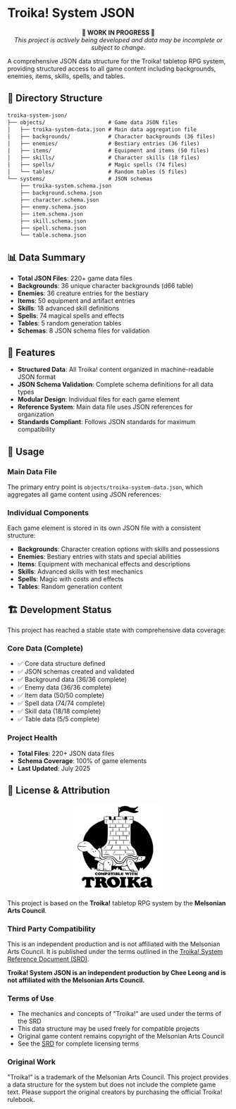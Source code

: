 # Troika! System JSON

<p align="center">
  <strong>🚧 WORK IN PROGRESS 🚧</strong><br>
  <em>This project is actively being developed and data may be incomplete or subject to change.</em>
</p>

A comprehensive JSON data structure for the Troika! tabletop RPG system, providing structured access to all game content including backgrounds, enemies, items, skills, spells, and tables.

## 📁 Directory Structure

```
troika-system-json/
├── objects/                    # Game data JSON files
│   ├── troika-system-data.json # Main data aggregation file
│   ├── backgrounds/            # Character backgrounds (36 files)
│   ├── enemies/                # Bestiary entries (36 files)
│   ├── items/                  # Equipment and items (50 files)
│   ├── skills/                 # Character skills (18 files)
│   ├── spells/                 # Magic spells (74 files)
│   └── tables/                 # Random tables (5 files)
└── systems/                    # JSON schemas
    ├── troika-system.schema.json
    ├── background.schema.json
    ├── character.schema.json
    ├── enemy.schema.json
    ├── item.schema.json
    ├── skill.schema.json
    ├── spell.schema.json
    └── table.schema.json
```

## 📊 Data Summary

- **Total JSON Files**: 220+ game data files
- **Backgrounds**: 36 unique character backgrounds (d66 table)
- **Enemies**: 36 creature entries for the bestiary
- **Items**: 50 equipment and artifact entries
- **Skills**: 18 advanced skill definitions
- **Spells**: 74 magical spells and effects
- **Tables**: 5 random generation tables
- **Schemas**: 8 JSON schema files for validation

## 🎯 Features

- **Structured Data**: All Troika! content organized in machine-readable JSON format
- **JSON Schema Validation**: Complete schema definitions for all data types
- **Modular Design**: Individual files for each game element
- **Reference System**: Main data file uses JSON references for organization
- **Standards Compliant**: Follows JSON standards for maximum compatibility

## 🚀 Usage

### Main Data File

The primary entry point is `objects/troika-system-data.json`, which aggregates all game content using JSON references:

### Individual Components

Each game element is stored in its own JSON file with a consistent structure:

- **Backgrounds**: Character creation options with skills and possessions
- **Enemies**: Bestiary entries with stats and special abilities
- **Items**: Equipment with mechanical effects and descriptions
- **Skills**: Advanced skills with test mechanics
- **Spells**: Magic with costs and effects
- **Tables**: Random generation content

## 🏗️ Development Status

This project has reached a stable state with comprehensive data coverage:

### Core Data (Complete)

- ✅ Core data structure defined
- ✅ JSON schemas created and validated
- ✅ Background data (36/36 complete)
- ✅ Enemy data (36/36 complete)
- ✅ Item data (50/50 complete)
- ✅ Spell data (74/74 complete)
- ✅ Skill data (18/18 complete)
- ✅ Table data (5/5 complete)

### Project Health

- **Total Files**: 220+ JSON data files
- **Schema Coverage**: 100% of game elements
- **Last Updated**: July 2025

## 📜 License & Attribution

<p align="center">
  <img src="fortle.svg" alt="Fortle Logo" width="200" height="200">
</p>

This project is based on the **Troika!** tabletop RPG system by the **Melsonian Arts Council**.

### Third Party Compatibility

This is an independent production and is not affiliated with the Melsonian Arts Council. It is published under the terms outlined in the [Troika! System Reference Document (SRD)](https://troika-srd.netlify.app/#/).

**Troika! System JSON is an independent production by Chee Leong and is not affiliated with the Melsonian Arts Council.**

### Terms of Use

- The mechanics and concepts of "Troika!" are used under the terms of the SRD
- This data structure may be used freely for compatible projects
- Original game content remains copyright of the Melsonian Arts Council
- See the [SRD](<(https://troika-srd.netlify.app/#/)>) for complete licensing terms

### Original Work

"Troika!" is a trademark of the Melsonian Arts Council. This project provides a data structure for the system but does not include the complete game text. Please support the original creators by purchasing the official Troika! rulebook.
